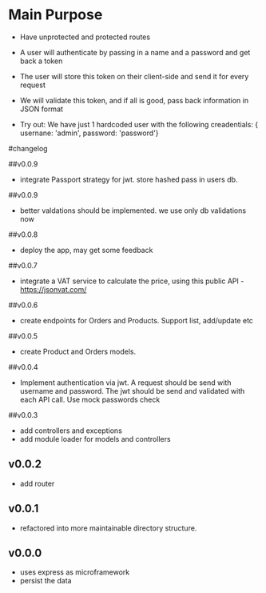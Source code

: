 # Main Purpose

- Have unprotected and protected routes
- A user will authenticate by passing in a name and a password and get back a token
- The user will store this token on their client-side and send it for every request
- We will validate this token, and if all is good, pass back information in JSON format

- Try out:
We have just 1 hardcoded user with the following creadentials:
{ usernane: 'admin', password: 'password'}


#changelog

##v0.0.9
- integrate Passport strategy for jwt. store hashed pass in users db.

##v0.0.9
- better valdations should be implemented. we use only db validations now

##v0.0.8
- deploy the app, may get some feedback

##v0.0.7
- integrate a VAT service to calculate the price, using this public API - https://jsonvat.com/

##v0.0.6
- create endpoints for Orders and Products. Support list, add/update etc

##v0.0.5
- create Product and Orders models.

##v0.0.4
- Implement authentication via jwt. A request should be send with username and password.
The jwt should be send and validated with each API call. Use mock passwords check

##v0.0.3
- add controllers and exceptions
- add module loader for models and controllers

## v0.0.2
- add router

## v0.0.1
- refactored into more maintainable directory structure.

## v0.0.0
- uses express as microframework
- persist the data